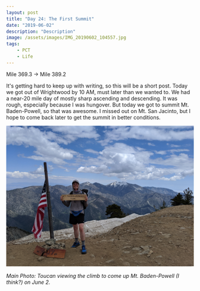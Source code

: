 ```yaml
---
layout: post
title: "Day 24: The First Summit"
date: "2019-06-02"
description: "Description"
image: /assets/images/IMG_20190602_104557.jpg
tags:
    - PCT
    - Life
---
```

Mile 369.3 -> Mile 389.2

It's getting hard to keep up with writing, so this will be a short post. Today we got out of Wrightwood by 10 AM, must later than we wanted to. We had a near-20 mile day of mostly sharp ascending and descending. It was rough, especially because I was hungover. But today we got to summit Mt. Baden-Powell, so that was awesome. I missed out on Mt. San Jacinto, but I hope to come back later to get the summit in better conditions.

![](/assets/images/IMG_20190602_135232.jpg)

*Main Photo: Toucan viewing the climb to come up Mt. Baden-Powell (I think?) on June 2.*
